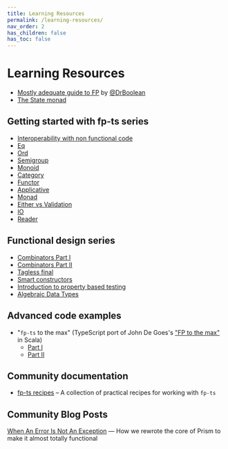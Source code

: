 ```yaml
---
title: Learning Resources
permalink: /learning-resources/
nav_order: 2
has_children: false
has_toc: false
---
```


# Learning Resources

- [Mostly adequate guide to FP](https://github.com/MostlyAdequate/mostly-adequate-guide) by [@DrBoolean](https://github.com/DrBoolean)
- [The State monad](https://paulgray.net/the-state-monad/)

## Getting started with fp-ts series

- [Interoperability with non functional code](https://dev.to/gcanti/interoperability-with-non-functional-code-using-fp-ts-432e)
- [Eq](https://dev.to/gcanti/getting-started-with-fp-ts-setoid-39f3)
- [Ord](https://dev.to/gcanti/getting-started-with-fp-ts-ord-5f1e)
- [Semigroup](https://dev.to/gcanti/getting-started-with-fp-ts-semigroup-2mf7)
- [Monoid](https://dev.to/gcanti/getting-started-with-fp-ts-monoid-ja0)
- [Category](https://dev.to/gcanti/getting-started-with-fp-ts-category-4c9a)
- [Functor](https://dev.to/gcanti/getting-started-with-fp-ts-functor-36ek)
- [Applicative](https://dev.to/gcanti/getting-started-with-fp-ts-applicative-1kb3)
- [Monad](https://dev.to/gcanti/getting-started-with-fp-ts-monad-6k)
- [Either vs Validation](https://dev.to/gcanti/getting-started-with-fp-ts-either-vs-validation-5eja)
- [IO](https://dev.to/gcanti/getting-started-with-fp-ts-io-36p6)
- [Reader](https://dev.to/gcanti/getting-started-with-fp-ts-reader-1ie5)

## Functional design series

- [Combinators Part I](https://dev.to/gcanti/functional-design-combinators-14pn)
- [Combinators Part II](https://dev.to/gcanti/functional-design-how-to-make-the-time-combinator-more-general-3fge)
- [Tagless final](https://dev.to/gcanti/functional-design-tagless-final-332k)
- [Smart constructors](https://dev.to/gcanti/functional-design-smart-constructors-14nb)
- [Introduction to property based testing](https://dev.to/gcanti/introduction-to-property-based-testing-17nk)
- [Algebraic Data Types](https://dev.to/gcanti/functional-design-algebraic-data-types-36kf)

## Advanced code examples

- "`fp-ts` to the max" (TypeScript port of John De Goes's ["FP to the max"](https://www.youtube.com/watch?v=sxudIMiOo68) in Scala)
  - [Part I](https://github.com/gcanti/fp-ts/blob/master/examples/fp-ts-to-the-max-I.ts)
  - [Part II](https://github.com/gcanti/fp-ts/blob/master/examples/fp-ts-to-the-max-II.ts)

## Community documentation

- [fp-ts recipes](https://grossbart.github.io/fp-ts-recipes/) – A collection of practical recipes for working with `fp-ts`

## Community Blog Posts

[When An Error Is Not An Exception](https://dev.to/vncz/forewords-and-domain-model-1p13) — How we rewrote the core of Prism to make it almost totally functional
